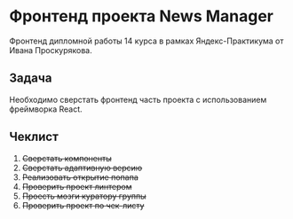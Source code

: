 # Фронтенд проекта News Manager

Фронтенд дипломной работы 14 курса в рамках Яндекс-Практикума от Ивана Проскурякова.

## Задача

Необходимо сверстать фронтенд часть проекта с использованием фреймворка React.

## Чеклист

1. ~~Сверстать компоненты~~
1. ~~Сверстать адаптивную версию~~
1. ~~Реализовать открытие попапа~~
1. ~~Проверить проект линтером~~
1. ~~Проесть мозги куратору группы~~
1. ~~Проверить проект по чек-листу~~
